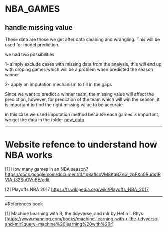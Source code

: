 # NBA_GAMES
##  handle missing value 
These data are those we get after data cleaning and wrangling. This will be used for model prediction. 


 we had two possibilities
 
1- simply exclude cases with missing data from the analysis, this will end up with droping games
which will be a problem when predicted the season winner

2- apply an imputation mechanism to fill in the gaps

 Since we want to predict a winner team, the missing value will affect the prediction, however, for 
 prediction of the team which will win the season, it is important to find the right missing value to be accurate

 in this case we used imputation method because each games is important, we got the data in the folder [new_data](https://github.com/B23579/NBA_GAMES/tree/main/new_data)
***
# Website refence to understand how NBA works

[1] How many games in an NBA season?  https://docs.google.com/document/d/1p8aflcoVM8KqBZnG_zpFXn0Ruds1RVIA-l32SuOVuBE/edit


[2] Playoffs NBA 2017 https://fr.wikipedia.org/wiki/Playoffs_NBA_2017

***
#References book 

[1] Machine Learning with R, the tidyverse, and mlr by Hefin I. Rhys [https://www.manning.com/books/machine-learning-with-r-the-tidyverse-and-mlr?query=machine%20learning%20with%20r]
 

